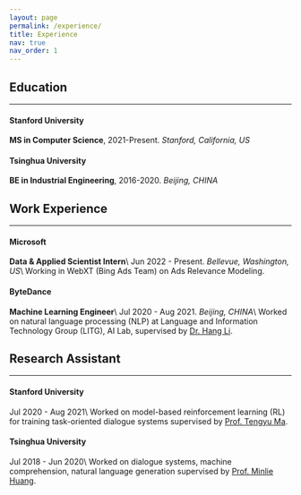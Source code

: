 ```yaml
---
layout: page
permalink: /experience/
title: Experience
nav: true
nav_order: 1
---
```


## Education
******
#### Stanford University
**MS in Computer Science**, 2021-Present. *Stanford, California, US*
#### Tsinghua University
**BE in Industrial Engineering**, 2016-2020. *Beijing, CHINA*

## Work Experience
******
#### Microsoft
**Data & Applied Scientist Intern**\\
Jun 2022 - Present. *Bellevue, Washington, US*\\
Working in WebXT (Bing Ads Team) on Ads Relevance Modeling.

#### ByteDance
**Machine Learning Engineer**\\
Jul 2020 - Aug 2021. *Beijing, CHINA*\\
Worked on natural language processing (NLP) at Language and Information Technology Group (LITG), AI Lab, supervised by [Dr. Hang Li](https://scholar.google.com/citations?user=nTl5mSwAAAAJ&hl=zh-CN).

## Research Assistant
******
#### Stanford University
Jul 2020 - Aug 2021\\
Worked on model-based reinforcement learning (RL) for training task-oriented dialogue systems supervised by [Prof. Tengyu Ma](https://ai.stanford.edu/~tengyuma/).

#### Tsinghua University
Jul 2018 - Jun 2020\\
Worked on dialogue systems, machine comprehension, natural language generation supervised by [Prof. Minlie Huang](http://coai.cs.tsinghua.edu.cn/hml).